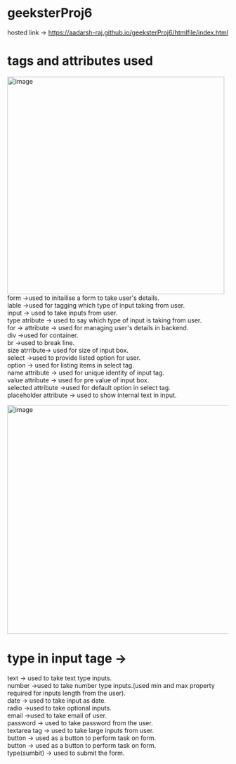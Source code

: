 # geeksterProj6

hosted link -> https://aadarsh-raj.github.io/geeksterProj6/htmlfile/index.html
# tags and attributes used

<img width="494" alt="image" src="https://github.com/Aadarsh-Raj/geeksterProj6/assets/74525154/5438c5a8-0508-45a6-91ab-1272a49ee317"><br>
form ->used to initailise a form to take user's details.<br>
lable ->used for tagging which type of input taking from user.<br>
input -> used to take inputs from user.<br>
type atribute -> used to say which type of input is taking from user.<br>
for -> attribute -> used for managing user's details in backend.<br>
div ->used for container.<br>
br ->used to break line.<br>
size atrribute-> used for size of input box.<br>
select ->used to provide listed option for user.<br>
option -> used for listing items in select tag.<br>
name attribute -> used for unique identity of input tag.<br>
value attribute -> used for pre value of input box.<br>
selected attribute ->used for default option in select tag.<br>
placeholder attribute -> used to show internal text in input.<br>

<img width="520" alt="image" src="https://github.com/Aadarsh-Raj/geeksterProj6/assets/74525154/edc75eb6-53eb-4817-87d1-4e0a20683826"><br>
# type in input tage -><br>
text -> used to take text type inputs.<br>
number ->used to take number type inputs.(used min and max property required for inputs length from the user).<br>
date -> used to take input as date.<br>
radio ->used to take optional inputs.<br>
email ->used to take email of user.<br>
password -> used to take password from the user.<br>
textarea tag -> used to take large inputs from user.<br>
button -> used as a button to perform task on form.<br>
button -> used as a button to perform task on form.<br>
type(sumbit) -> used to submit the form.
